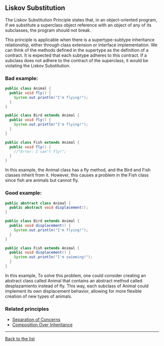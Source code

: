 ## Liskov Substitution

The Liskov Substitution Principle states that, in an object-oriented program, if we substitute a superclass object reference with an object of any of its subclasses, the program should not break.

This principle is applicable when there is a supertype-subtype inheritance relationship, either through class extension or interface implementation. We can think of the methods defined in the supertype as the definition of a contract. It is expected that each subtype adheres to this contract. If a subclass does not adhere to the contract of the superclass, it would be violating the Liskov Substitution.

### Bad example:

~~~java
public class Animal {
  public void fly() {
    System.out.println("I'm flying!");
  }
}

public class Bird extends Animal {
  public void fly() {
    System.out.println("I'm flying!");
  }
}

public class Fish extends Animal {
  public void fly() {
    //"Error: I can't fly!";
  }
}
~~~
In this example, the Animal class has a fly method, and the Bird and Fish classes inherit from it. However, this causes a problem in the Fish class since fish are animals but cannot fly.


### Good example:

~~~java
public abstract class Animal {
  public abstract void displacement();
}

public class Bird extends Animal {
  public void displacement() {
    System.out.println("I'm flying!");
  }
}

public class Fish extends Animal {
  public void displacement() {
    System.out.println("I'm swimming!");
  }
}

~~~
In this example, To solve this problem, one could consider creating an abstract class called Animal that contains an abstract method called desplazamiento instead of fly. This way, each subclass of Animal could implement its own displacement behavior, allowing for more flexible creation of new types of animals.


### Related principles

* [Separation of Concerns](../general/separationofconcerns.md)
* [Composition Over Inheritance](../general/compositionoverinheritance.md)


---
[Back to the list](./README.md)